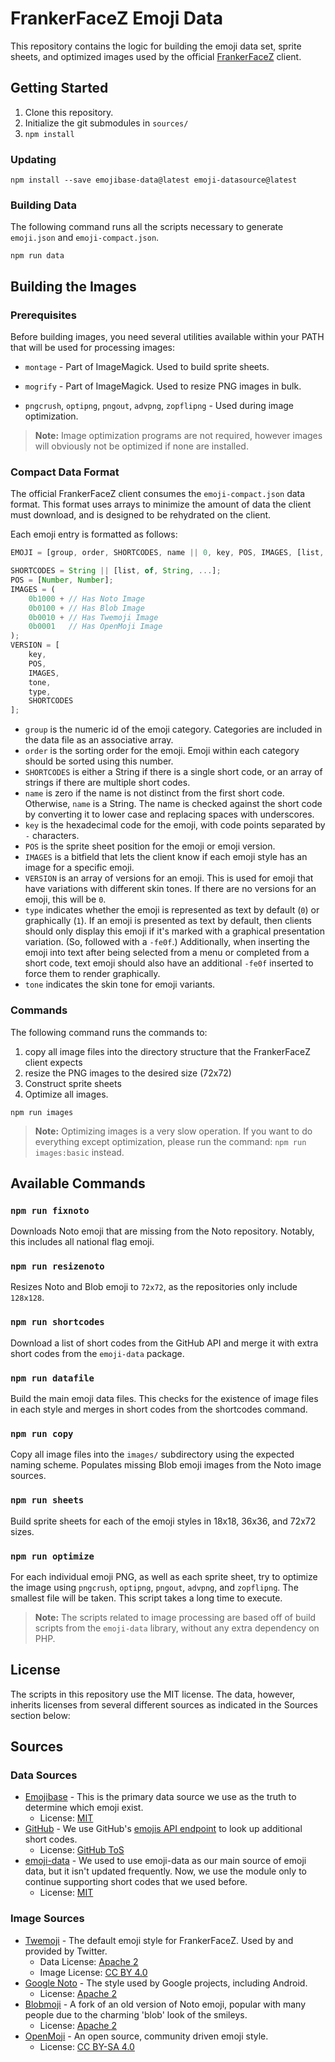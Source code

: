 # FrankerFaceZ Emoji Data

This repository contains the logic for building the emoji data set, sprite
sheets, and optimized images used by the official
[FrankerFaceZ](https://www.frankerfacez.com/) client.

## Getting Started

1. Clone this repository.
2. Initialize the git submodules in `sources/`
3. `npm install`

### Updating

```
npm install --save emojibase-data@latest emoji-datasource@latest
```

### Building Data

The following command runs all the scripts necessary to generate `emoji.json` and
`emoji-compact.json`.

```
npm run data
```

## Building the Images

### Prerequisites

Before building images, you need several utilities available within your PATH
that will be used for processing images:

* `montage` - Part of ImageMagick. Used to build sprite sheets.
* `mogrify` - Part of ImageMagick. Used to resize PNG images in bulk.

* `pngcrush`, `optipng`, `pngout`, `advpng`, `zopflipng` - Used during image optimization.

> **Note:** Image optimization programs are not required, however images will
obviously not be optimized if none are installed.


### Compact Data Format

The official FrankerFaceZ client consumes the `emoji-compact.json` data format. This
format uses arrays to minimize the amount of data the client must download, and is
designed to be rehydrated on the client.

Each emoji entry is formatted as follows:
```javascript
EMOJI = [group, order, SHORTCODES, name || 0, key, POS, IMAGES, [list, of, VERSION, ...] || 0, type];

SHORTCODES = String || [list, of, String, ...];
POS = [Number, Number];
IMAGES = (
	0b1000 + // Has Noto Image
	0b0100 + // Has Blob Image
	0b0010 + // Has Twemoji Image
	0b0001   // Has OpenMoji Image
);
VERSION = [
	key,
	POS,
	IMAGES,
	tone,
	type,
	SHORTCODES
];
```

* `group` is the numeric id of the emoji category. Categories are included in the
data file as an associative array.
* `order` is the sorting order for the emoji. Emoji within each category should be
sorted using this number.
* `SHORTCODES` is either a String if there is a single short code, or an array of
strings if there are multiple short codes.
* `name` is zero if the name is not distinct from the first short code. Otherwise,
`name` is a String. The name is checked against the short code by converting it to
lower case and replacing spaces with underscores.
* `key` is the hexadecimal code for the emoji, with code points separated by `-`
characters.
* `POS` is the sprite sheet position for the emoji or emoji version.
* `IMAGES` is a bitfield that lets the client know if each emoji style has an image
for a specific emoji.
* `VERSION` is an array of versions for an emoji. This is used for emoji that have
variations with different skin tones. If there are no versions for an emoji, this
will be `0`.
* `type` indicates whether the emoji is represented as text by default (`0`) or
graphically (`1`). If an emoji is presented as text by default, then clients should
only display this emoji if it's marked with a graphical presentation variation. (So,
followed with a `-fe0f`.) Additionally, when inserting the emoji into text after
being selected from a menu or completed from a short code, text emoji should also
have an additional `-fe0f` inserted to force them to render graphically.
* `tone` indicates the skin tone for emoji variants.


### Commands

The following command runs the commands to:

1. copy all image files into the directory structure that the FrankerFaceZ client expects
2. resize the PNG images to the desired size (72x72)
3. Construct sprite sheets
4. Optimize all images.

```
npm run images
```

> **Note:** Optimizing images is a very slow operation. If you want to do everything
except optimization, please run the command: `npm run images:basic` instead.


## Available Commands

### `npm run fixnoto`

Downloads Noto emoji that are missing from the Noto repository. Notably, this
includes all national flag emoji.

### `npm run resizenoto`

Resizes Noto and Blob emoji to `72x72`, as the repositories only include `128x128`.

### `npm run shortcodes`

Download a list of short codes from the GitHub API and merge it with extra
short codes from the `emoji-data` package.

### `npm run datafile`

Build the main emoji data files. This checks for the existence of image files
in each style and merges in short codes from the shortcodes command.

### `npm run copy`

Copy all image files into the `images/` subdirectory using the expected
naming scheme. Populates missing Blob emoji images from the Noto image sources.

### `npm run sheets`

Build sprite sheets for each of the emoji styles in 18x18, 36x36, and 72x72 sizes.

### `npm run optimize`

For each individual emoji PNG, as well as each sprite sheet, try to optimize
the image using `pngcrush`, `optipng`, `pngout`, `advpng`, and `zopflipng`. The
smallest file will be taken. This script takes a long time to execute.

> **Note:** The scripts related to image processing are based off of build
> scripts from the `emoji-data` library, without any extra dependency on PHP.


## License

The scripts in this repository use the MIT license. The data, however,
inherits licenses from several different sources as indicated in the Sources
section below:


## Sources

### Data Sources

* [Emojibase](https://emojibase.dev/) - This is the primary data source we use
as the truth to determine which emoji exist.
    * License: [MIT](https://github.com/milesj/emojibase/blob/master/LICENSE)
* [GitHub](https://github.com/) - We use GitHub's [emojis API endpoint](https://api.github.com/emojis)
to look up additional short codes.
    * License: [GitHub ToS](https://docs.github.com/en/github/site-policy/github-terms-of-service)
* [emoji-data](https://github.com/iamcal/emoji-data) - We used to use emoji-data
as our main source of emoji data, but it isn't updated frequently. Now, we use
the module only to continue supporting short codes that we used before.
    * License: [MIT](https://github.com/iamcal/emoji-data/blob/master/LICENSE)


### Image Sources

* [Twemoji](https://github.com/twitter/twemoji) - The default emoji style for
FrankerFaceZ. Used by and provided by Twitter.
    * Data License: [Apache 2](https://github.com/twitter/twemoji/blob/master/LICENSE)
    * Image License: [CC BY 4.0](https://github.com/twitter/twemoji/blob/master/LICENSE-GRAPHICS)
* [Google Noto](https://github.com/googlefonts/noto-emoji) - The style used by
Google projects, including Android.
    * License: [Apache 2](https://github.com/googlefonts/noto-emoji/blob/master/LICENSE)
* [Blobmoji](https://github.com/C1710/blobmoji) - A fork of an old version of Noto
emoji, popular with many people due to the charming 'blob' look of the smileys.
    * License: [Apache 2](https://github.com/C1710/blobmoji/blob/master/LICENSE)
* [OpenMoji](https://openmoji.org/library/#emoji=1F9DF) - An open source, community
driven emoji style.
    * License: [CC BY-SA 4.0](https://github.com/hfg-gmuend/openmoji/blob/master/LICENSE.txt)
